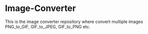 # Image-Converter
This is the image converter repository where convert multiple images PNG_to_GIF, GIF_to_JPEG, GIF_to_PNG etc. 
